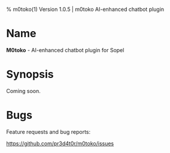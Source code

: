 % m0toko(1) Version 1.0.5 | m0toko AI-enhanced chatbot plugin

Name
====

**M0toko** - AI-enhanced chatbot plugin for Sopel


Synopsis
========
Coming soon.


Bugs
====
Feature requests and bug reports:

https://github.com/pr3d4t0r/m0toko/issues

